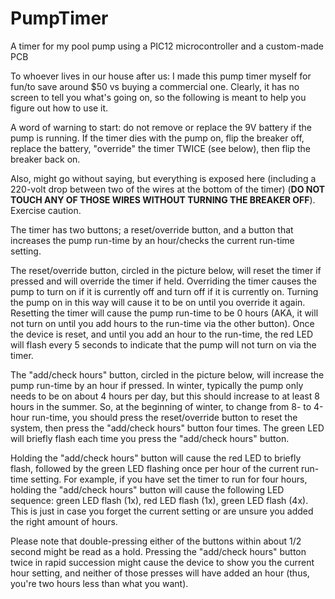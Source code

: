 # PumpTimer
A timer for my pool pump using a PIC12 microcontroller and a custom-made PCB

To whoever lives in our house after us:
I made this pump timer myself for fun/to save around $50 vs buying a commercial one. Clearly, it has no screen to tell you what's going on, so the following is meant to help you figure out how to use it.

A word of warning to start: do not remove or replace the 9V battery if the pump is running. If the timer dies with the pump on, flip the breaker off, replace the battery, "override" the timer TWICE (see below), then flip the breaker back on.

Also, might go without saying, but everything is exposed here (including a 220-volt drop between two of the wires at the bottom of the timer) (**DO NOT TOUCH ANY OF THOSE WIRES WITHOUT TURNING THE BREAKER OFF**). Exercise caution.

The timer has two buttons; a reset/override button, and a button that increases the pump run-time by an hour/checks the current run-time setting.

The reset/override button, circled in the picture below, will reset the timer if pressed and will override the timer if held. Overriding the timer causes the pump to turn on if it is currently off and turn off if it is currently on. Turning the pump on in this way will cause it to be on until you override it again. Resetting the timer will cause the pump run-time to be 0 hours (AKA, it will not turn on until you add hours to the run-time via the other button). Once the device is reset, and until you add an hour to the run-time, the red LED will flash every 5 seconds to indicate that the pump will not turn on via the timer.

The "add/check hours" button, circled in the picture below, will increase the pump run-time by an hour if pressed. In winter, typically the pump only needs to be on about 4 hours per day, but this should increase to at least 8 hours in the summer. So, at the beginning of winter, to change from 8- to 4-hour run-time, you should press the reset/override button to reset the system, then press the "add/check hours" button four times. The green LED will briefly flash each time you press the "add/check hours" button.

Holding the "add/check hours" button will cause the red LED to briefly flash, followed by the green LED flashing once per hour of the current run-time setting. For example, if you have set the timer to run for four hours, holding the "add/check hours" button will cause the following LED sequence: green LED flash (1x), red LED flash (1x), green LED flash (4x). This is just in case you forget the current setting or are unsure you added the right amount of hours.

Please note that double-pressing either of the buttons within about 1/2 second might be read as a hold. Pressing the "add/check hours" button twice in rapid succession might cause the device to show you the current hour setting, and neither of those presses will have added an hour (thus, you're two hours less than what you want).
